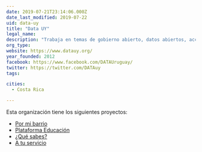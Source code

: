 ```yaml
---
date: 2019-07-21T23:14:06.000Z
date_last_modified: 2019-07-22
uid: data-uy
title: "Data UY"
legal_name: 
description: "Trabaja en temas de gobierno abierto, datos abiertos, acceso a la información pública y participación a través del uso de tecnología cívica."
org_type: 
website: https://www.datauy.org/
year_founded: 2012
facebook: https://www.facebook.com/DATAUruguay/
twitter: https://twitter.com/DATAuy
tags:

cities: 
  - Costa Rica

---
```


Esta organización tiene los siguientes proyectos:

- [Por mi barrio](/i/por-mi-barrio.html)
- [Plataforma Educación](/i/plataforma-educacion.html)
- [¿Qué sabes?](/i/que-sabes.html)
- [A tu servicio](/i/a-tu-servicio.html)
